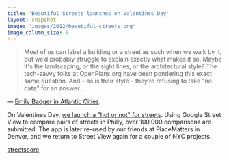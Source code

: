 ```yaml
---
title: 'Beautiful Streets launches on Valentines Day'
layout: snapshot
image: 'images/2012/beautiful-streets.png'
image_column_size: 6
---
```


<blockquote>Most of us can label a building or a street as such when we walk by it, but we’d probably struggle to explain exactly what makes it so. Maybe it's the landscaping, or the sight lines, or the architectural style? The tech-savvy folks at OpenPlans.org have been pondering this exact same question. And – as is their style – they’re refusing to take "no data" for an answer.</blockquote> 

&mdash; <a href="http://www.citylab.com/design/2012/02/measure-beautiful-street/1231/">Emily Badger in Atlantic Cities</a>.

On Valentines Day, <a href="http://blog.openplans.org/2012/02/beautiful_streets/">we launch a "hot or not" for streets</a>. Using Google Street View to compare pairs of streets in Philly, over 100,000 comparisons are submitted. The app is later re-used by our friends at PlaceMatters in Denver, and we return to Street View again for a couple of NYC projects.  

<a href="https://github.com/openplans/streetscore"><span class="octicon octicon-mark-github"> streetscore</span></a>